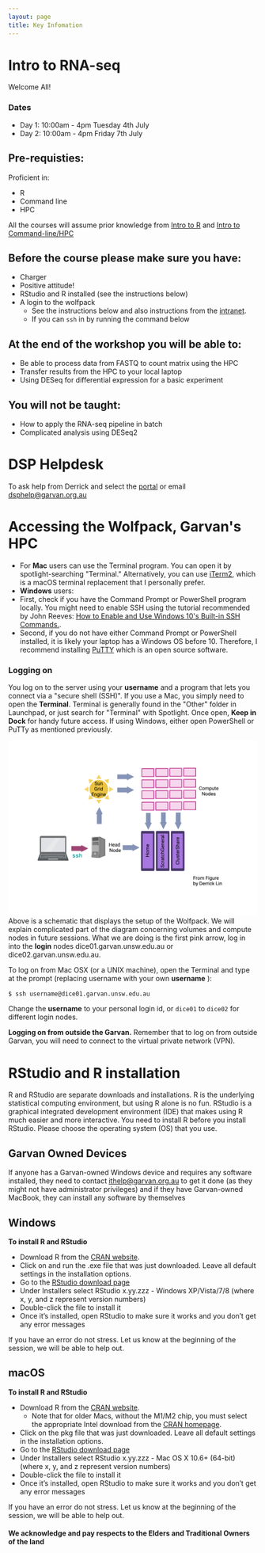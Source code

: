 ```yaml
---
layout: page
title: Key Infomation
---
```



# Intro to RNA-seq
Welcome All!


### Dates
- Day 1: 10:00am - 4pm Tuesday 4th July  
- Day 2: 10:00am - 4pm Friday 7th July 

## Pre-requisties: 
Proficient in:
- R
- Command line
- HPC


All the courses will assume prior knowledge from [Intro to R](https://theheking.github.io/intro-to-r/) and [Intro to Command-line/HPC](https://theheking.github.io/intro-to-command-line-hpc/)

  
## Before the course please make sure you have:
 - Charger 
 - Positive attitude!
 - RStudio and R installed (see the instructions below)
 - A login to the wolfpack
   - See the instructions below and also instructions from the [intranet](https://intranet.gimr.garvan.org.au/display/HPC/Wolfpack+Cluster+-+Getting+started).
   - If you can `ssh` in by running the command below

 
## At the end of the workshop you will be able to:
- Be able to process data from FASTQ to count matrix using the HPC
- Transfer results from the HPC to your local laptop
- Using DESeq for differential expression for a basic experiment

## You will not be taught:
- How to apply the RNA-seq pipeline in batch
- Complicated analysis using DESeq2



DSP Helpdesk
==============
To ask help from Derrick and select the [portal](https://jira.gimr.garvan.org.au/servicedesk/customer/portal/20) or email dsphelp@garvan.org.au 


Accessing the Wolfpack, Garvan's HPC
=====================================

- For **Mac** users can use the Terminal program. You can open it by spotlight-searching "Terminal." Alternatively, you can use [iTerm2](https://iterm2.com/), which is a macOS terminal replacement that I personally prefer.
- **Windows** users:
 - First, check if you have the Command Prompt or PowerShell program locally. You might need to enable SSH using the tutorial recommended by John Reeves: [How to Enable and Use Windows 10's Built-in SSH Commands.](https://www.howtogeek.com/336775/how-to-enable-and-use-windows-10s-built-in-ssh-commands/). 
 - Second, if you do not have either Command Prompt or PowerShell installed, it is likely your laptop has a Windows OS before 10. Therefore, I recommend installing [PuTTY](https://www.putty.org/) which is an open source software. 




### Logging on

You log on to the server using your **username** and a program that lets you connect via a "secure shell (SSH)".  If you use a Mac, you simply need to open the **Terminal**. Terminal is generally found in the "Other" folder in Launchpad, or just search for "Terminal" with Spotlight. Once open, **Keep in Dock** for handy future access. If using Windows, either open PowerShell or PuTTy as mentioned previously.

![QSUB](./assets/img/login.png)
Above is a schematic that displays the setup of the Wolfpack. We will explain complicated part of the diagram concerning volumes and compute nodes in future sessions. What we are doing is the first pink arrow, log in into the **login** nodes dice01.garvan.unsw.edu.au	or dice02.garvan.unsw.edu.au.


To log on from Mac OSX (or a UNIX machine), open the Terminal and type at the prompt (replacing username with your own **username** ):

```
$ ssh username@dice01.garvan.unsw.edu.au
```

Change the **username** to your personal login id, or `dice01` to `dice02` for different login nodes.


**Logging on from outside the Garvan.**
 Remember that to log on from outside Garvan, you will need to connect to the virtual private network (VPN).
 

# RStudio and R installation
R and RStudio are separate downloads and installations. R is the underlying statistical computing environment, but using R alone is no fun. RStudio is a graphical integrated development environment (IDE) that makes using R much easier and more interactive. You need to install R before you install RStudio. Please choose the operating system (OS) that you use.


## Garvan Owned Devices 
If anyone has a Garvan-owned Windows device and requires any software installed, they need to contact ithelp@garvan.org.au to get it done (as they might not have administrator privileges) and if they have Garvan-owned MacBook, they can install any software by themselves


## Windows
<b> To install R and RStudio </b>
 - Download R from the [CRAN website](http://cran.r-project.org/bin/windows/base/release.htm).
 - Click on and run the .exe file that was just downloaded. Leave all default settings in the installation options.
 - Go to the [RStudio download page](https://www.rstudio.com/products/rstudio/download/#download) 
 - Under Installers select RStudio x.yy.zzz - Windows XP/Vista/7/8 (where x, y, and z represent version numbers)
 - Double-click the file to install it
 - Once it’s installed, open RStudio to make sure it works and you don’t get any error messages
 
If you have an error do not stress. Let us know at the beginning of the session, we will be able to help out.

## macOS
<b> To install R and RStudio </b>
 - Download R from the [CRAN website](https://cran.r-project.org/bin/macosx/big-sur-arm64/base/R-4.3.1-arm64.pkg).
    - Note that for older Macs, without the M1/M2 chip, you must select the appropriate Intel download from the [CRAN homepage](https://cran.r-project.org/bin/macosx/). 
 - Click on the pkg file that was just downloaded. Leave all default settings in the installation options.
 - Go to the [RStudio download page](https://www.rstudio.com/products/rstudio/download/#download) 
 - Under Installers select RStudio x.yy.zzz - Mac OS X 10.6+ (64-bit) (where x, y, and z represent version numbers)
 - Double-click the file to install it
 - Once it’s installed, open RStudio to make sure it works and you don’t get any error messages

If you have an error do not stress. Let us know at the beginning of the session, we will be able to help out.

#### We acknowledge and pay respects to the Elders and Traditional Owners of the land
